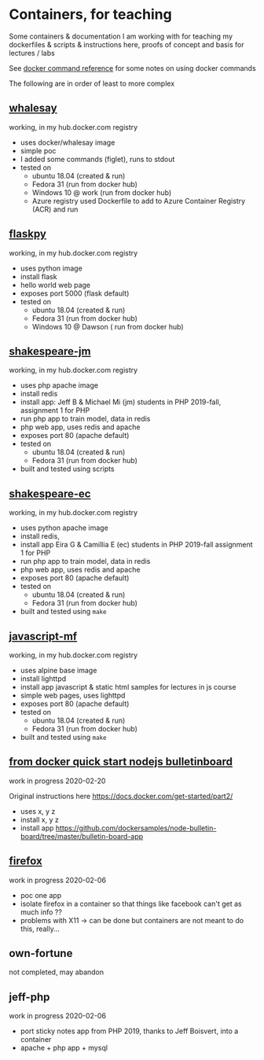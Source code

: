 # Containers, for teaching
Some containers & documentation I am working with  for teaching
my dockerfiles & scripts & instructions here, proofs of concept and basis for lectures / labs 

See [docker command reference](DOCKERCMDS.md) for some notes on using docker commands

The following are in order of least to more complex
## [whalesay](whalesay)
working, in my hub.docker.com registry

* uses docker/whalesay image
* simple poc
* I added  some commands (figlet), runs to stdout 
* tested on 
    * ubuntu 18.04 (created & run)
    * Fedora 31 (run from docker hub)
    * Windows 10 @ work (run from docker hub)
    * Azure registry used Dockerfile to add to Azure Container Registry (ACR) and run

## [flaskpy](flaskpy) 
working, in my hub.docker.com registry

* uses python image
* install flask
* hello world web page
* exposes port 5000 \(flask default\)
* tested on
    * ubuntu 18.04 (created & run)
    * Fedora 31 (run from docker hub)
    * Windows 10 @ Dawson ( run from docker hub)

## [shakespeare-jm](shakespeare-jm)
working, in my hub.docker.com registry

* uses php apache image
* install redis
* install app: Jeff B & Michael Mi (jm) students in PHP  2019-fall, assignment 1 for PHP 
* run php app to train model, data in redis
* php web app, uses redis and apache
* exposes port 80 \(apache default\)
* tested on
    * ubuntu 18.04 (created & run)
    * Fedora 31 (run from docker hub)
* built and tested using scripts

## [shakespeare-ec](shakespeare-ec)
working, in my hub.docker.com registry

* uses python apache image
* install redis, 
* install app Eira G & Camillia E (ec) students in PHP  2019-fall assignment 1 for PHP 
* run php app to train model, data in redis
* php web app, uses redis and apache
* exposes port 80 \(apache default\)
* tested on
    * ubuntu 18.04 (created & run)
    * Fedora 31 (run from docker hub)
* built and tested using `make`

## [javascript-mf](js-mf)
working, in my hub.docker.com registry

* uses alpine base image
* install lighttpd
* install app javascript & static html samples for lectures in js course
* simple web pages, uses lighttpd
* exposes port 80 \(apache default\)
* tested on
    * ubuntu 18.04 (created & run)
    * Fedora 31 (run from docker hub)
* built and tested using `make`

## [from docker quick start nodejs bulletinboard](docker-nodejs-bulletinboard)
work in progress 2020-02-20

Original instructions here https://docs.docker.com/get-started/part2/

* uses x, y z 
* install x, y z
* install app https://github.com/dockersamples/node-bulletin-board/tree/master/bulletin-board-app

## [firefox](firefox)
work in progress 2020-02-06

* poc one app 
* isolate firefox in a container so that things like facebook can't get as much info ?? 
* problems with X11 -> can be done but containers are not meant to do this, really...

## own-fortune 
not completed, may abandon


## jeff-php
work in progress 2020-02-06

* port sticky notes app from PHP 2019, thanks to Jeff Boisvert, into a container
* apache + php app + mysql
